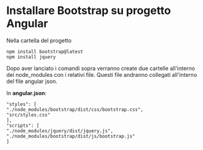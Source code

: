 # Installare Bootstrap su progetto Angular
Nella cartella del progetto
```
npm install bootstrap@latest
npm install jquery
```

Dopo aver lanciato i comandi sopra verranno create due cartelle all'interno dei node_modules con i relativi file. Questi file andranno collegati all'interno del file angular json.

In **angular.json**:
```
"styles": [
"./node_modules/bootstrap/dist/css/bootstrap.css",
"src/styles.css"
],
"scripts": [
"./node_modules/jquery/dist/jquery.js",
"./node_modules/bootstrap/dist/js/bootstrap.js"
]
```